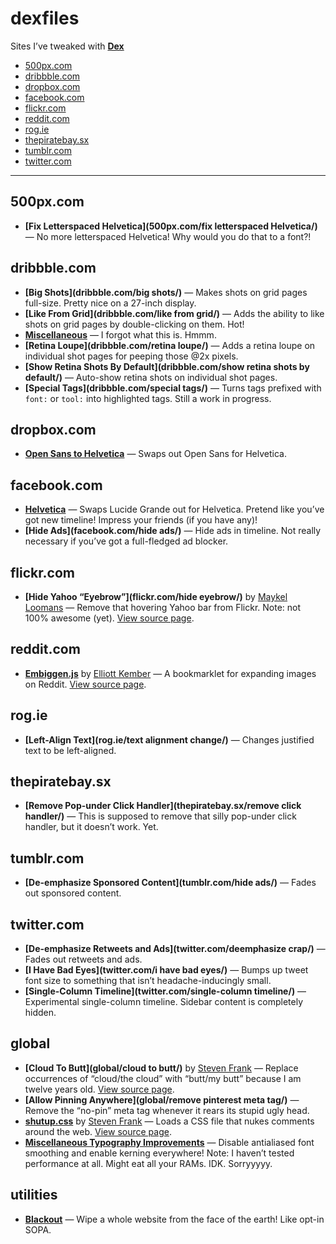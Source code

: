 # dexfiles

Sites I’ve tweaked with **[Dex](https://github.com/meyer/dex)**

- [500px.com](#500pxcom)
- [dribbble.com](#dribbblecom)
- [dropbox.com](#dropboxcom)
- [facebook.com](#facebookcom)
- [flickr.com](#flickrcom)
- [reddit.com](#redditcom)
- [rog.ie](#rogie)
- [thepiratebay.sx](#thepiratebaysx)
- [tumblr.com](#tumblrcom)
- [twitter.com](#twittercom)


---



## 500px.com

- **[Fix Letterspaced Helvetica](500px.com/fix letterspaced Helvetica/)** — No more letterspaced Helvetica! Why would you do that to a font?!

## dribbble.com

- **[Big Shots](dribbble.com/big shots/)** — Makes shots on grid pages full-size. Pretty nice on a 27-inch display.
- **[Like From Grid](dribbble.com/like from grid/)** — Adds the ability to like shots on grid pages by double-clicking on them. Hot!
- **[Miscellaneous](dribbble.com/miscellaneous/)** — I forgot what this is. Hmmm.
- **[Retina Loupe](dribbble.com/retina loupe/)** — Adds a retina loupe on individual shot pages for peeping those @2x pixels.
- **[Show Retina Shots By Default](dribbble.com/show retina shots by default/)** — Auto-show retina shots on individual shot pages.
- **[Special Tags](dribbble.com/special tags/)** — Turns tags prefixed with `font:` or `tool:` into highlighted tags. Still a work in progress.

## dropbox.com

- **[Open Sans to Helvetica](dropbox.com/helvetica/)** — Swaps out Open Sans for Helvetica.

## facebook.com

- **[Helvetica](facebook.com/helvetica/)** — Swaps Lucide Grande out for Helvetica. Pretend like you’ve got new timeline! Impress your friends (if you have any)!
- **[Hide Ads](facebook.com/hide ads/)** — Hide ads in timeline. Not really necessary if you’ve got a full-fledged ad blocker.

## flickr.com

- **[Hide Yahoo “Eyebrow”](flickr.com/hide eyebrow/)** by [Maykel Loomans](http://twitter.com/miekd) — Remove that hovering Yahoo bar from Flickr. Note: not 100% awesome (yet). [View source page](https://gist.github.com/miekd/5950455).

## reddit.com

- **[Embiggen.js](reddit.com/embiggen/)** by [Elliott Kember](http://twitter.com/elliottkember) — A bookmarklet for expanding images on Reddit. [View source page](https://gist.github.com/elliottkember/6121258).

## rog.ie

- **[Left-Align Text](rog.ie/text alignment change/)** — Changes justified text to be left-aligned.

## thepiratebay.sx

- **[Remove Pop-under Click Handler](thepiratebay.sx/remove click handler/)** — This is supposed to remove that silly pop-under click handler, but it doesn’t work. Yet.

## tumblr.com

- **[De-emphasize Sponsored Content](tumblr.com/hide ads/)** — Fades out sponsored content.

## twitter.com

- **[De-emphasize Retweets and Ads](twitter.com/deemphasize crap/)** — Fades out retweets and ads.
- **[I Have Bad Eyes](twitter.com/i have bad eyes/)** — Bumps up tweet font size to something that isn’t headache-inducingly small.
- **[Single-Column Timeline](twitter.com/single-column timeline/)** — Experimental single-column timeline. Sidebar content is completely hidden.

## global

- **[Cloud To Butt](global/cloud to butt/)** by [Steven Frank](http://twitter.com/stevenf) — Replace occurrences of “cloud/the cloud” with “butt/my butt” because I am twelve years old. [View source page](https://github.com/panicsteve/cloud-to-butt).
- **[Allow Pinning Anywhere](global/remove pinterest meta tag/)** — Remove the “no-pin” meta tag whenever it rears its stupid ugly head.
- **[shutup.css](global/shutup/)** by [Steven Frank](http://twitter.com/stevenf) — Loads a CSS file that nukes comments around the web. [View source page](http://stevenf.com/shutup-css).
- **[Miscellaneous Typography Improvements](global/typography/)** — Disable antialiased font smoothing and enable kerning everywhere! Note: I haven’t tested performance at all. Might eat all your RAMs. IDK. Sorryyyyy.

## utilities

- **[Blackout](utilities/blackout/)** — Wipe a whole website from the face of the earth! Like opt-in SOPA.

